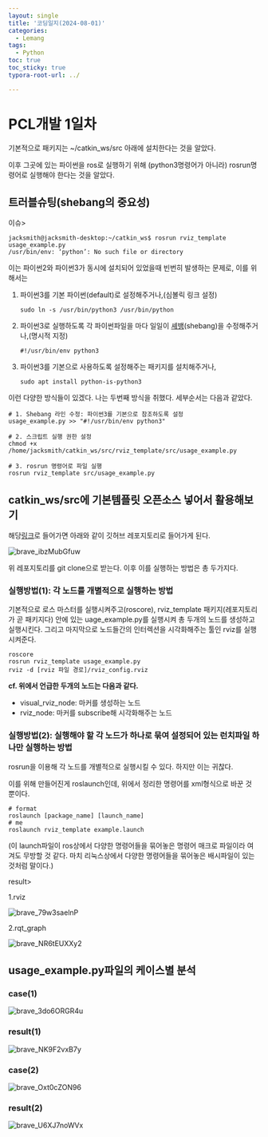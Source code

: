 ```yaml
---
layout: single
title: '코딩일지(2024-08-01)'
categories:
  - Lemang
tags:
  - Python
toc: true
toc_sticky: true
typora-root-url: ../

---
```








# PCL개발 1일차

기본적으로 패키지는 ~/catkin_ws/src 아래에 설치한다는 것을 알았다.

이후 그곳에 있는 파이썬을 ros로 실행하기 위해 (python3명령어가 아니라) rosrun명령어로 실행해야 한다는 것을 알았다.



## 트러블슈팅(shebang의 중요성)

이슈>
```shell
jacksmith@jacksmith-desktop:~/catkin_ws$ rosrun rviz_template usage_example.py
/usr/bin/env: ‘python’: No such file or directory
```

이는 파이썬2와 파이썬3가 동시에 설치되어 있었을때 빈번히 발생하는 문제로, 이를 위해서는 

1. 파이썬3를 기본 파이썬(default)로 설정해주거나,(심볼릭 링크 설정)
   ```shell
   sudo ln -s /usr/bin/python3 /usr/bin/python
   ```

   

2. 파이썬3로 실행하도록 각 파이썬파일을 마다 일일이 [셰뱅](https://wikidocs.net/16051)(shebang)을 수정해주거나,(명시적 지정)
   ```shell
   #!/usr/bin/env python3
   ```

   

3. 파이썬3를 기본으로 사용하도록 설정해주는 패키지를 설치해주거나,
   ```shell
   sudo apt install python-is-python3
   ```

   

이런 다양한 방식들이 있겠다. 나는 두번째 방식을 취했다. 세부순서는 다음과 같았다.

```shell
# 1. Shebang 라인 수정: 파이썬3를 기본으로 참조하도록 설정 
usage_example.py >> "#!/usr/bin/env python3"

# 2. 스크립트 실행 권한 설정
chmod +x /home/jacksmith/catkin_ws/src/rviz_template/src/usage_example.py

# 3. rosrun 명령어로 파일 실행
rosrun rviz_template src/usage_example.py
```



## catkin_ws/src에 기본템플릿 오픈소스 넣어서 활용해보기

해당[링크](https://github.com/winterbloooom/rviz_template)로 들어가면 아래와 같이 깃허브 레포지토리로 들어가게 된다.

![brave_ibzMubGfuw](/images/2024-08-01-codinglog(144)/brave_ibzMubGfuw.webp)

위 레포지토리를 git clone으로 받는다. 이후 이를 실행하는 방법은 총 두가지다.

### 실행방법(1): 각 노드를 개별적으로 실행하는 방법

기본적으로 로스 마스터를 실행시켜주고(roscore), rviz_template 패키지(레포지토리가 곧 패키지다) 안에 있는 uage_example.py를 실행시켜 총 두개의 노드를 생성하고 실행시킨다. 그리고 마지막으로 노드들간의 인터렉션을 시각화해주는 툴인 rviz를 실행시켜준다. 

```shell
roscore
rosrun rviz_template usage_example.py
rviz -d [rviz 파일 경로]/rviz_config.rviz
```

**cf. 위에서 언급한 두개의 노드는 다음과 같다.**

- visual_rviz_node: 마커를 생성하는 노드
- rviz_node: 마커를 subscribe해 시각화해주는 노드







### 실행방법(2): 실행해야 할 각 노드가 하나로 묶여 설정되어 있는 런치파일 하나만 실행하는 방법

rosrun을 이용해 각 노드를 개별적으로 실행시킬 수 있다. 하지만 이는 귀찮다.

이를 위해 만들어진게 roslaunch인데, 위에서 정리한 명령어를 xml형식으로 바꾼 것 뿐이다.

```shell
# format
roslaunch [package_name] [launch_name]
# me
roslaunch rviz_template example.launch
```

(이 launch파일이 ros상에서 다양한 명령어들을 묶어놓은 명령어 매크로 파일이라  여겨도 무방할 것 같다. 마치 리눅스상에서 다양한 명령어들을 묶어놓은 배시파일이 있는 것처럼 말이다.)



result>

1.rviz

![brave_79w3saelnP](/images/2024-08-01-codinglog(144)/brave_79w3saelnP.webp)

2.rqt_graph

![brave_NR6tEUXXy2](/images/2024-08-01-codinglog(144)/brave_NR6tEUXXy2.webp)



## usage_example.py파일의 케이스별 분석

### case(1)

![brave_3do6ORGR4u](/images/2024-08-01-codinglog(144)/brave_3do6ORGR4u.webp)

### result(1)

![brave_NK9F2vxB7y](/images/2024-08-01-codinglog(144)/brave_NK9F2vxB7y.webp)

### case(2)

![brave_Oxt0cZON96](/images/2024-08-01-codinglog(144)/brave_Oxt0cZON96.webp)

### result(2)

![brave_U6XJ7noWVx](/images/2024-08-01-codinglog(144)/brave_U6XJ7noWVx.webp)











